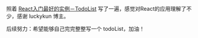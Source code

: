 照着 [React入门最好的实例－TodoList](http://luckykun.com/work/2016-05-23/react-todo-study.html#App) 写了一遍，感觉对React的应用理解了不少，感谢 luckykun 博主。

后续努力：希望能够自己完完整整写一个 todoList，加油！